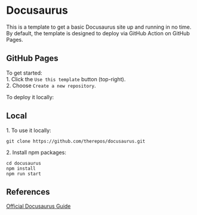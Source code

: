 # Docusaurus

This is a template to get a basic Docusaurus site up and running in no time.  
By default, the template is designed to deploy via GitHub Action on GitHub Pages.

## GitHub Pages
To get started:  
1\. Click the `Use this template` button (top-right).  
2\. Choose `Create a new repository`.

To deploy it locally:
## Local 
1\. To use it locally:  
```
git clone https://github.com/therepos/docusaurus.git
```
2\. Install npm packages:
```
cd docusaurus
npm install
npm run start
```

## References
[Official Docusaurus Guide](https://docusaurus.io/docs)